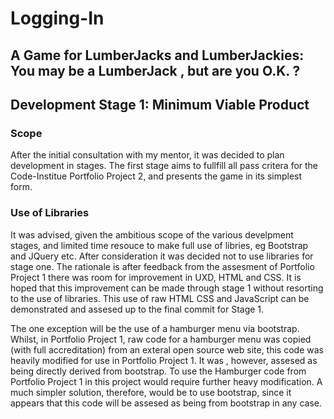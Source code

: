 # Logging-In
## A Game for LumberJacks and LumberJackies: You may be a LumberJack , but are you O.K. ?

## Development Stage 1: Minimum Viable Product
### Scope
After the initial consultation with my mentor, it was decided to plan  development in stages.
The first stage aims to fullfill all pass critera for the Code-Institue Portfolio Project 2, and presents the game in its simplest form.  
### Use of Libraries
It was advised, given the ambitious scope of the various develpment stages, and limited time resouce to make full use of libries, eg Bootstrap and JQuery etc.
After consideration it was decided not to use libraries for stage one. The rationale is after feedback from the assesment of Portfolio Project 1 there was room for improvement in UXD, HTML and CSS. It is hoped that this improvement can be made through stage 1 without resorting to the use of libraries. This use of raw HTML CSS and JavaScript can be demonstrated and assesed up to the final commit for Stage 1.

The one exception will be the use of a hamburger menu via bootstrap. Whilst, in Portfolio Project 1, raw code for a hamburger menu was copied (with full accreditation) from an exteral open source web site, this code was heavily modified for use in Portfolio Project 1. It was , however, assesed as being directly derived from bootstrap.
To use the Hamburger code from Portfolio Project 1 in this project would require further heavy modification. A much simpler solution, therefore, would be to use bootstrap, since it appears that this code will be assesed as being from bootstrap in any case.


